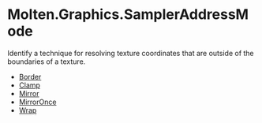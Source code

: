 ﻿  
# Molten.Graphics.SamplerAddressMode
Identify a technique for resolving texture coordinates that are outside of the boundaries of a texture.
  
*  [Border](docs/Molten.Render/Molten/Graphics/SamplerAddressMode/Border.md)  
*  [Clamp](docs/Molten.Render/Molten/Graphics/SamplerAddressMode/Clamp.md)  
*  [Mirror](docs/Molten.Render/Molten/Graphics/SamplerAddressMode/Mirror.md)  
*  [MirrorOnce](docs/Molten.Render/Molten/Graphics/SamplerAddressMode/MirrorOnce.md)  
*  [Wrap](docs/Molten.Render/Molten/Graphics/SamplerAddressMode/Wrap.md)